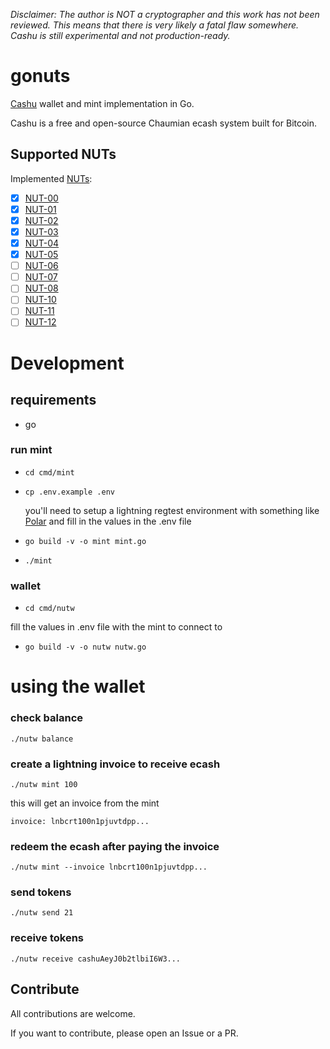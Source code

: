 _Disclaimer: The author is NOT a cryptographer and this work has not been reviewed. This means that there is very likely a fatal flaw somewhere. Cashu is still experimental and not production-ready._

# gonuts

[Cashu](https://cashu.space/) wallet and mint implementation in Go.

Cashu is a free and open-source Chaumian ecash system built for Bitcoin.

## Supported NUTs

Implemented [NUTs](https://github.com/cashubtc/nuts/):

- [x] [NUT-00](https://github.com/cashubtc/nuts/blob/main/00.md)
- [x] [NUT-01](https://github.com/cashubtc/nuts/blob/main/01.md)
- [x] [NUT-02](https://github.com/cashubtc/nuts/blob/main/02.md)
- [x] [NUT-03](https://github.com/cashubtc/nuts/blob/main/03.md)
- [x] [NUT-04](https://github.com/cashubtc/nuts/blob/main/04.md)
- [x] [NUT-05](https://github.com/cashubtc/nuts/blob/main/05.md)
- [ ] [NUT-06](https://github.com/cashubtc/nuts/blob/main/06.md)
- [ ] [NUT-07](https://github.com/cashubtc/nuts/blob/main/07.md)
- [ ] [NUT-08](https://github.com/cashubtc/nuts/blob/main/08.md)
- [ ] [NUT-10](https://github.com/cashubtc/nuts/blob/main/10.md)
- [ ] [NUT-11](https://github.com/cashubtc/nuts/blob/main/11.md)
- [ ] [NUT-12](https://github.com/cashubtc/nuts/blob/main/12.md)

# Development

## requirements

- go

### run mint

- `cd cmd/mint`

- `cp .env.example .env`

  you'll need to setup a lightning regtest environment with something like [Polar](https://lightningpolar.com/) and fill in the values in the .env file

- `go build -v -o mint mint.go`

- `./mint`

### wallet

- `cd cmd/nutw`

fill the values in .env file with the mint to connect to

- `go build -v -o nutw nutw.go`

# using the wallet

### check balance

`./nutw balance`

### create a lightning invoice to receive ecash

`./nutw mint 100`

this will get an invoice from the mint

```
invoice: lnbcrt100n1pjuvtdpp...
```

### redeem the ecash after paying the invoice

`./nutw mint --invoice lnbcrt100n1pjuvtdpp...`

### send tokens

`./nutw send 21`

### receive tokens

`./nutw receive cashuAeyJ0b2tlbiI6W3...`

## Contribute

All contributions are welcome.

If you want to contribute, please open an Issue or a PR.
